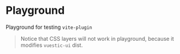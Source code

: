 # Playground

Playground for testing `vite-plugin`

> Notice that CSS layers will not work in playground, because it modifies `vuestic-ui` dist. 